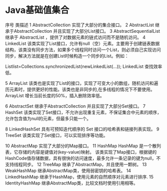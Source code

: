 # Java基础值集合


序号	类描述
1	AbstractCollection 
实现了大部分的集合接口。
2	AbstractList 
继承于AbstractCollection 并且实现了大部分List接口。
3	AbstractSequentialList 
继承于 AbstractList ，提供了对数据元素的链式访问而不是随机访问。
4	LinkedList
该类实现了List接口，允许有null（空）元素。主要用于创建链表数据结构，该类没有同步方法，如果多个线程同时访问一个List，则必须自己实现访问同步，解决方法就是在创建List时候构造一个同步的List。例如：

Listlist=Collections.synchronizedList(newLinkedList(...));
LinkedList 查找效率低。

5	ArrayList
该类也是实现了List的接口，实现了可变大小的数组，随机访问和遍历元素时，提供更好的性能。该类也是非同步的,在多线程的情况下不要使用。ArrayList 增长当前长度的50%，插入删除效率低。

6	AbstractSet 
继承于AbstractCollection 并且实现了大部分Set接口。
7	HashSet
该类实现了Set接口，不允许出现重复元素，不保证集合中元素的顺序，允许包含值为null的元素，但最多只能一个。

8	LinkedHashSet
具有可预知迭代顺序的 Set 接口的哈希表和链接列表实现。
9	TreeSet
该类实现了Set接口，可以实现排序等功能。

10	AbstractMap 
实现了大部分的Map接口。
11	HashMap 
HashMap 是一个散列表，它存储的内容是键值对(key-value)映射。
该类实现了Map接口，根据键的HashCode值存储数据，具有很快的访问速度，最多允许一条记录的键为null，不支持线程同步。
12	TreeMap 
继承了AbstractMap，并且使用一颗树。
13	WeakHashMap 
继承AbstractMap类，使用弱密钥的哈希表。
14	LinkedHashMap 
继承于HashMap，使用元素的自然顺序对元素进行排序.
15	IdentityHashMap 
继承AbstractMap类，比较文档时使用引用相等。



